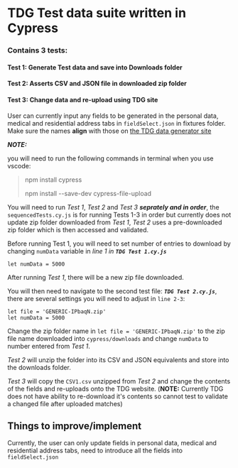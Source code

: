 # TDG Test data suite written in Cypress

### Contains 3 tests:

#### Test 1: Generate Test data and save into Downloads folder
#### Test 2: Asserts CSV and JSON file in downloaded zip folder
#### Test 3: Change data and re-upload using TDG site

User can currently input any fields to be generated in the personal data, medical and residential address tabs in `fieldSelect.json` in fixtures folder. Make sure the names **align** with those on [the TDG data generator site](https://develop.d3nylssqqiptjw.amplifyapp.com/data)

***NOTE:*** 

you will need to run the following commands in terminal when you use vscode: 

>npm install cypress
>
>npm install --save-dev cypress-file-upload

You will need to run *Test 1*, *Test 2* and *Test 3* ***seprately and in order***, the `sequencedTests.cy.js` is for running Tests 1-3 in order but currently does not update zip folder downloaded from *Test 1*, *Test 2* uses a pre-downloaded zip folder which is then accessed and validated.

Before running Test 1, you will need to set number of entries to download by changing `numData` variable in *line 1 in* ***`TDG Test 1.cy.js`***
``` 
let numData = 5000
```
After running *Test 1*, there will be a new zip file downloaded.

You will then need to navigate to the second test file: ***`TDG Test 2.cy.js`***, there are several settings you will need to adjust in `line 2-3`:

```
let file = 'GENERIC-IPbaqN.zip'
let numData = 5000
```

Change the zip folder name in `let file = 'GENERIC-IPbaqN.zip'` to the zip file name downloaded into `cypress/downloads` and change `numData` to number entered from *Test 1*.

*Test 2* will unzip the folder into its CSV and JSON equivalents and store into the downloads folder.

*Test 3* will copy the `CSV1.csv` unzipped from *Test 2* and change the contents of the fields and re-uploads onto the TDG website. (**NOTE:** Currently TDG does not have ability to re-download it's contents so cannot test to validate a changed file after uploaded matches)

## Things to improve/implement

Currently, the user can only update fields in personal data, medical and residential address tabs, need to introduce all the fields into `fieldSelect.json`
